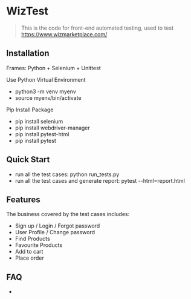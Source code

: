 # WizTest
> This is the code for front-end automated testing, used to test https://www.wizmarketplace.com/


## Installation

Frames: Python + Selenium + Unittest

Use Python Virtual Environment
- python3 -m venv myenv
- source myenv/bin/activate

Pip Install Package
- pip install selenium
- pip install webdriver-manager
- pip install pytest-html 
- pip install pytest


## Quick Start

- run all the test cases: python run_tests.py
- run all the test cases and generate report: pytest --html=report.html


## Features

The business covered by the test cases includes:

- Sign up / Login / Forgot password
- User Profile / Change password
- Find Products
- Favourite Products
- Add to cart
- Place order

## FAQ

- 


